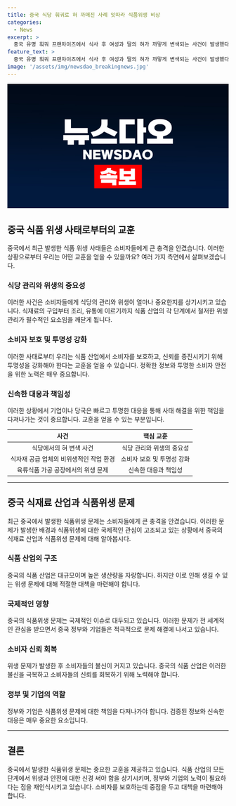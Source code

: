```yaml
---
title: 중국 식당 훠궈로 혀 까매진 사례 잇따라 식품위생 비상
categories:
  - News
excerpt: >
  중국 유명 훠궈 프랜차이즈에서 식사 후 여성과 딸의 혀가 까맣게 변색되는 사건이 발생했다. 유사한 사례가 소셜 미디어에 공유되며 화제를 모았고, 프랜차이즈는 긴급 조사 결과 문제가 없다고 주장했으나, 추가 조사를 통해 부적절한 쇠솥 관리로 사과하게 되었다. 이에 앞서 식자재 공급 업체의 비위생적인 환경이 밝혀지며 중국의 식품위생 문제가 논란이 되고 있으며, 관련 공장은 폐쇄되고 관리 당국은 조사에 착수했다. (총 147자)
feature_text: >
  중국 유명 훠궈 프랜차이즈에서 식사 후 여성과 딸의 혀가 까맣게 변색되는 사건이 발생했다. 유사한 사례가 소셜 미디어에 공유되며 화제를 모았고, 프랜차이즈는 긴급 조사 결과 문제가 없다고 주장했으나, 추가 조사를 통해 부적절한 쇠솥 관리로 사과하게 되었다. 이에 앞서 식자재 공급 업체의 비위생적인 환경이 밝혀지며 중국의 식품위생 문제가 논란이 되고 있으며, 관련 공장은 폐쇄되고 관리 당국은 조사에 착수했다. (총 147자)
image: '/assets/img/newsdao_breakingnews.jpg'
---
```


<p><img src="/assets/img/newsdao_breakingnews.jpg" alt="firstkoreanews 속보" /></p>

<h2 data-ke-size="size26">중국 식품 위생 사태로부터의 교훈</h2>

<p data-ke-size="size16">중국에서 최근 발생한 식품 위생 사태들은 소비자들에게 큰 충격을 안겼습니다. 이러한 상황으로부터 우리는 어떤 교훈을 얻을 수 있을까요? 여러 가지 측면에서 살펴보겠습니다.</p>

<h3 data-ke-size="size24">식당 관리와 위생의 중요성</h3>

<p data-ke-size="size16">이러한 사건은 소비자들에게 식당의 관리와 위생이 얼마나 중요한지를 상기시키고 있습니다. 식재료의 구입부터 조리, 유통에 이르기까지 식품 산업의 각 단계에서 철저한 위생 관리가 필수적인 요소임을 깨닫게 됩니다.</p>

<h3 data-ke-size="size24">소비자 보호 및 투명성 강화</h3>

<p data-ke-size="size16">이러한 사태로부터 우리는 식품 산업에서 소비자를 보호하고, 신뢰를 증진시키기 위해 투명성을 강화해야 한다는 교훈을 얻을 수 있습니다. 정확한 정보와 투명한 소비자 안전을 위한 노력은 매우 중요합니다.</p>

<h3 data-ke-size="size24">신속한 대응과 책임성</h3>

<p data-ke-size="size16">이러한 상황에서 기업이나 당국은 빠르고 투명한 대응을 통해 사태 해결을 위한 책임을 다져나가는 것이 중요합니다. 교훈을 얻을 수 있는 부분입니다.</p>

<table>
    <thead>
        <tr>
            <th style="text-align: center;">사건</th>
            <th style="text-align: center;">핵심 교훈</th>
        </tr>
    </thead>
    <tbody>
        <tr>
            <td style="text-align: center;">식당에서의 혀 변색 사건</td>
            <td style="text-align: center;">식당 관리와 위생의 중요성</td>
        </tr>
        <tr>
            <td style="text-align: center;">식자재 공급 업체의 비위생적인 작업 환경</td>
            <td style="text-align: center;">소비자 보호 및 투명성 강화</td>
        </tr>
        <tr>
            <td style="text-align: center;">육류식품 가공 공장에서의 위생 문제</td>
            <td style="text-align: center;">신속한 대응과 책임성</td>
        </tr>
    </tbody>
</table>

<hr>

<h2 data-ke-size="size26">중국 식재료 산업과 식품위생 문제</h2>

<p data-ke-size="size16">최근 중국에서 발생한 식품위생 문제는 소비자들에게 큰 충격을 안겼습니다. 이러한 문제가 발생한 배경과 식품위생에 대한 국제적인 관심이 고조되고 있는 상황에서 중국의 식재료 산업과 식품위생 문제에 대해 알아봅시다.</p>

<h3 data-ke-size="size24">식품 산업의 구조</h3>

<p data-ke-size="size16">중국의 식품 산업은 대규모이며 높은 생산량을 자랑합니다. 하지만 이로 인해 생길 수 있는 위생 문제에 대해 적절한 대책을 마련해야 합니다.</p>

<h3 data-ke-size="size24">국제적인 영향</h3>

<p data-ke-size="size16">중국의 식품위생 문제는 국제적인 이슈로 대두되고 있습니다. 이러한 문제가 전 세계적인 관심을 받으면서 중국 정부와 기업들은 적극적으로 문제 해결에 나서고 있습니다.</p>

<h3 data-ke-size="size24">소비자 신뢰 회복</h3>

<p data-ke-size="size16">위생 문제가 발생한 후 소비자들의 불신이 커지고 있습니다. 중국의 식품 산업은 이러한 불신을 극복하고 소비자들의 신뢰를 회복하기 위해 노력해야 합니다.</p>

<h3 data-ke-size="size24">정부 및 기업의 역할</h3>

<p data-ke-size="size16">정부와 기업은 식품위생 문제에 대한 책임을 다져나가야 합니다. 검증된 정보와 신속한 대응은 매우 중요한 요소입니다.</p>

<hr>

<h2 data-ke-size="size26">결론</h2>

<p data-ke-size="size16">중국에서 발생한 식품위생 문제는 중요한 교훈을 제공하고 있습니다. 식품 산업의 모든 단계에서 위생과 안전에 대한 신경 써야 함을 상기시키며, 정부와 기업의 노력이 필요하다는 점을 재인식시키고 있습니다. 소비자를 보호하는데 중점을 두고 대책을 마련해야 합니다.</p>

